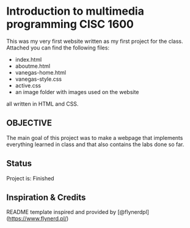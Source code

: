 # Introduction to multimedia programming CISC 1600
This was my very first website written as my first project for the class. 
Attached you can find the following files:
- index.html
- aboutme.html
- vanegas-home.html
- vanegas-style.css
- active.css
- an image folder with images used on the website
<p>all written in HTML and CSS.</p>

## OBJECTIVE
The main goal of this project was to make a webpage that implements everything
learned in class and that also contains the labs done so far.

## Status
Project is: Finished

## Inspiration & Credits
README template inspired and provided by [@flynerdpl] (https://www.flynerd.pl/)
